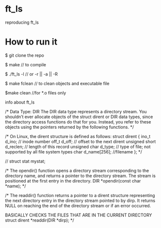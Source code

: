 # ft_ls
reproducing ft_ls

# How to run it

$ git clone the repo

$ make  // to compile

$ ./ft_ls -l // or -r || -a || -R

$ make fclean // to clean objects and executable file

$make clean //for *.o files only

info about ft_ls


/*
   Data Type: DIR
   The DIR data type represents a directory stream.
   You shouldn’t ever allocate objects of the struct dirent
   or DIR data types, since the directory access functions
   do that for you. Instead, you refer to these objects
   using the pointers returned by the following functions.
   */

/*
   On Linux, the dirent structure is defined as follows:
   struct dirent {
   ino_t          d_ino;       // inode number
   off_t          d_off;       // offset to the next dirent
   unsigned short d_reclen;    // length of this record
   unsigned char  d_type;      // type of file; not supported
   by all file system types
   char           d_name[256]; //filename
   };
   */

// struct stat mystat;

/*
   The opendir() function opens a directory stream corresponding to the
   directory name, and returns a pointer to the directory stream.  The
   stream is positioned at the first entry in the directory.
   DIR *opendir(const char *name);
   */


/*
   The readdir() function returns a pointer to a dirent
   structure representing the next directory entry in the
   directory stream pointed to by dirp. It returns NULL on
   reaching the end of the directory stream or if an error occurred.

   BASICALLY CHECKS THE FILES THAT ARE IN THE CURRENT DIRECTORY
   struct dirent *readdir(DIR *dirp);
   */
